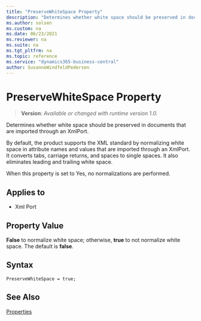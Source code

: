 ```yaml
---
title: "PreserveWhiteSpace Property"
description: "Determines whether white space should be preserved in documents that are imported through an XmlPort."
ms.author: solsen
ms.custom: na
ms.date: 06/23/2021
ms.reviewer: na
ms.suite: na
ms.tgt_pltfrm: na
ms.topic: reference
ms.service: "dynamics365-business-central"
author: SusanneWindfeldPedersen
---
```

[//]: # (START>DO_NOT_EDIT)
[//]: # (IMPORTANT:Do not edit any of the content between here and the END>DO_NOT_EDIT.)
[//]: # (Any modifications should be made in the .xml files in the ModernDev repo.)
# PreserveWhiteSpace Property
> **Version**: _Available or changed with runtime version 1.0._

Determines whether white space should be preserved in documents that are imported through an XmlPort.

By default, the product supports the XML standard by normalizing white space in attribute names and values that are imported through an XmlPort. It converts tabs, carriage returns, and spaces to single spaces. It also eliminates leading and trailing white space.

When this property is set to Yes, no normalizations are performed.

## Applies to
-   Xml Port

[//]: # (IMPORTANT: END>DO_NOT_EDIT)


## Property Value  

**False** to normalize white space; otherwise, **true** to not normalize white space. The default is **false**.  

## Syntax

```AL
PreserveWhiteSpace = true;
```
 
## See Also  

[Properties](devenv-properties.md)